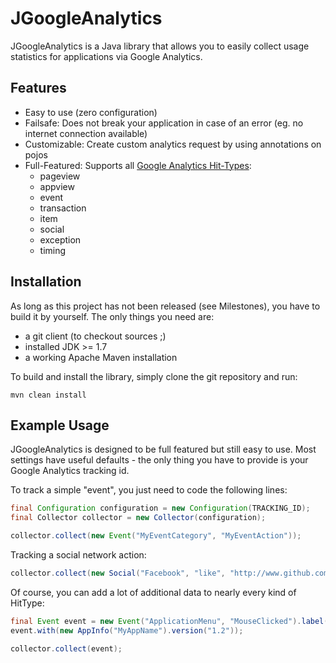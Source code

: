 JGoogleAnalytics
================
JGoogleAnalytics is a Java library that allows you to easily collect usage statistics for applications via Google Analytics.

Features
--------
  * Easy to use (zero configuration)
  * Failsafe: Does not break your application in case of an error (eg. no internet connection available)
  * Customizable: Create custom analytics request by using annotations on pojos
  * Full-Featured: Supports all [Google Analytics Hit-Types](https://developers.google.com/analytics/devguides/collection/protocol/v1/parameters):
    * pageview
    * appview
    * event
    * transaction
    * item
    * social
    * exception
    * timing

Installation
------------
As long as this project has not been released (see Milestones), you have to build it by yourself. The only things you need are:

  * a git client (to checkout sources ;)
  * installed JDK >= 1.7
  * a working Apache Maven installation

To build and install the library, simply clone the git repository and run:

    mvn clean install

Example Usage
-------------
JGoogleAnalytics is designed to be full featured but still easy to use. Most settings have useful defaults - the only thing you have to provide is your Google Analytics tracking id.

To track a simple "event", you just need to code the following lines:
```java
final Configuration configuration = new Configuration(TRACKING_ID);
final Collector collector = new Collector(configuration);

collector.collect(new Event("MyEventCategory", "MyEventAction"));
```
Tracking a social network action:
```java
collector.collect(new Social("Facebook", "like", "http://www.github.com"));
```
Of course, you can add a lot of additional data to nearly every kind of HitType:
```java
final Event event = new Event("ApplicationMenu", "MouseClicked").label("times").value(4);
event.with(new AppInfo("MyAppName").version("1.2"));

collector.collect(event);
```
